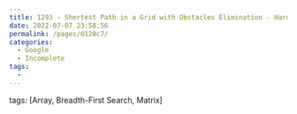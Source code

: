 ```yaml
---
title: 1293 - Shortest Path in a Grid with Obstacles Elimination - Hard
date: 2022-07-07 23:58:56
permalink: /pages/0128c7/
categories:
  - Google
  - Incomplete
tags:
  - 
---
```

tags: [Array, Breadth-First Search, Matrix]